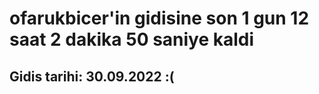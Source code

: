 # ofarukbicer'in gidisine son 1 gun 12 saat 2 dakika 50 saniye kaldi

## Gidis tarihi: 30.09.2022 :(